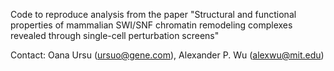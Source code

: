 Code to reproduce analysis from the paper "Structural and functional properties of mammalian SWI/SNF chromatin remodeling complexes revealed through single-cell perturbation screens"

Contact: 
Oana Ursu (ursuo@gene.com), Alexander P. Wu (alexwu@mit.edu)
